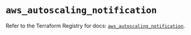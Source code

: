 # `aws_autoscaling_notification`

Refer to the Terraform Registry for docs: [`aws_autoscaling_notification`](https://registry.terraform.io/providers/hashicorp/aws/6.14.0/docs/resources/autoscaling_notification).
